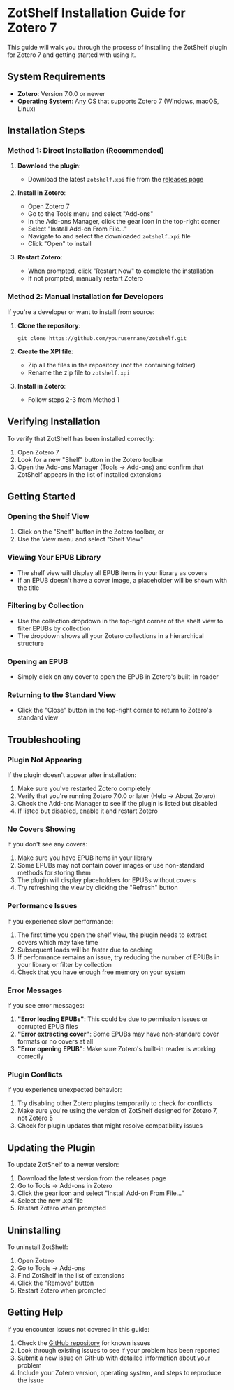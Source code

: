 # ZotShelf Installation Guide for Zotero 7

This guide will walk you through the process of installing the ZotShelf plugin for Zotero 7 and getting started with using it.

## System Requirements

- **Zotero**: Version 7.0.0 or newer
- **Operating System**: Any OS that supports Zotero 7 (Windows, macOS, Linux)

## Installation Steps

### Method 1: Direct Installation (Recommended)

1. **Download the plugin**:
   - Download the latest `zotshelf.xpi` file from the [releases page](https://github.com/yourusername/zotshelf/releases)

2. **Install in Zotero**:
   - Open Zotero 7
   - Go to the Tools menu and select "Add-ons"
   - In the Add-ons Manager, click the gear icon in the top-right corner
   - Select "Install Add-on From File..."
   - Navigate to and select the downloaded `zotshelf.xpi` file
   - Click "Open" to install

3. **Restart Zotero**:
   - When prompted, click "Restart Now" to complete the installation
   - If not prompted, manually restart Zotero

### Method 2: Manual Installation for Developers

If you're a developer or want to install from source:

1. **Clone the repository**:
   ```
   git clone https://github.com/yourusername/zotshelf.git
   ```

2. **Create the XPI file**:
   - Zip all the files in the repository (not the containing folder)
   - Rename the zip file to `zotshelf.xpi`

3. **Install in Zotero**:
   - Follow steps 2-3 from Method 1

## Verifying Installation

To verify that ZotShelf has been installed correctly:

1. Open Zotero 7
2. Look for a new "Shelf" button in the Zotero toolbar
3. Open the Add-ons Manager (Tools → Add-ons) and confirm that ZotShelf appears in the list of installed extensions

## Getting Started

### Opening the Shelf View

1. Click on the "Shelf" button in the Zotero toolbar, or
2. Use the View menu and select "Shelf View"

### Viewing Your EPUB Library

- The shelf view will display all EPUB items in your library as covers
- If an EPUB doesn't have a cover image, a placeholder will be shown with the title

### Filtering by Collection

- Use the collection dropdown in the top-right corner of the shelf view to filter EPUBs by collection
- The dropdown shows all your Zotero collections in a hierarchical structure

### Opening an EPUB

- Simply click on any cover to open the EPUB in Zotero's built-in reader

### Returning to the Standard View

- Click the "Close" button in the top-right corner to return to Zotero's standard view

## Troubleshooting

### Plugin Not Appearing

If the plugin doesn't appear after installation:

1. Make sure you've restarted Zotero completely
2. Verify that you're running Zotero 7.0.0 or later (Help → About Zotero)
3. Check the Add-ons Manager to see if the plugin is listed but disabled
4. If listed but disabled, enable it and restart Zotero

### No Covers Showing

If you don't see any covers:

1. Make sure you have EPUB items in your library
2. Some EPUBs may not contain cover images or use non-standard methods for storing them
3. The plugin will display placeholders for EPUBs without covers
4. Try refreshing the view by clicking the "Refresh" button

### Performance Issues

If you experience slow performance:

1. The first time you open the shelf view, the plugin needs to extract covers which may take time
2. Subsequent loads will be faster due to caching
3. If performance remains an issue, try reducing the number of EPUBs in your library or filter by collection
4. Check that you have enough free memory on your system

### Error Messages

If you see error messages:

1. **"Error loading EPUBs"**: This could be due to permission issues or corrupted EPUB files
2. **"Error extracting cover"**: Some EPUBs may have non-standard cover formats or no covers at all
3. **"Error opening EPUB"**: Make sure Zotero's built-in reader is working correctly

### Plugin Conflicts

If you experience unexpected behavior:

1. Try disabling other Zotero plugins temporarily to check for conflicts
2. Make sure you're using the version of ZotShelf designed for Zotero 7, not Zotero 5
3. Check for plugin updates that might resolve compatibility issues

## Updating the Plugin

To update ZotShelf to a newer version:

1. Download the latest version from the releases page
2. Go to Tools → Add-ons in Zotero
3. Click the gear icon and select "Install Add-on From File..."
4. Select the new .xpi file
5. Restart Zotero when prompted

## Uninstalling

To uninstall ZotShelf:

1. Open Zotero
2. Go to Tools → Add-ons
3. Find ZotShelf in the list of extensions
4. Click the "Remove" button
5. Restart Zotero when prompted

## Getting Help

If you encounter issues not covered in this guide:

1. Check the [GitHub repository](https://github.com/yourusername/zotshelf) for known issues
2. Look through existing issues to see if your problem has been reported
3. Submit a new issue on GitHub with detailed information about your problem
4. Include your Zotero version, operating system, and steps to reproduce the issue